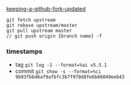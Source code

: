 [keeping-a-github-fork-updated](https://robots.thoughtbot.com/keeping-a-github-fork-updated)
```
git fetch upstream
git rebase upstream/master
git pull upstream master
// git push origin {branch name} -f
```

### timestamps
* tag `git log -1 --format=%ai v5.5.1`
* commit `git show -s --format=%ci 9b93fbb46af9afbfc3b7f970d8fe6b86049eeb43`
